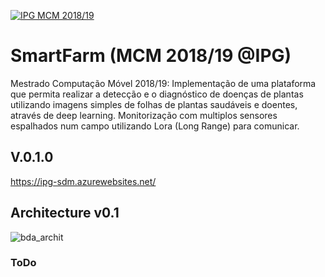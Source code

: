 <a href="http://mcm.ipg.pt"><img src="http://www.ipg.pt/website/imgs/logotipo_ipg.jpg" title="IPG(MCM)" alt="IPG MCM 2018/19"></a>

# SmartFarm (MCM 2018/19 @IPG)
Mestrado Computação Móvel 2018/19: Implementação de uma plataforma que permita realizar a detecção e o diagnóstico de doenças de plantas utilizando imagens simples de folhas de plantas saudáveis e doentes, através de deep learning. Monitorização com multiplos sensores espalhados num campo utilizando Lora (Long Range) para comunicar.
## V.0.1.0
https://ipg-sdm.azurewebsites.net/

## Architecture v0.1
![bda_archit](https://user-images.githubusercontent.com/2634610/54847053-415efd00-4cd5-11e9-93f2-e43b31660adf.png)

### ToDo

